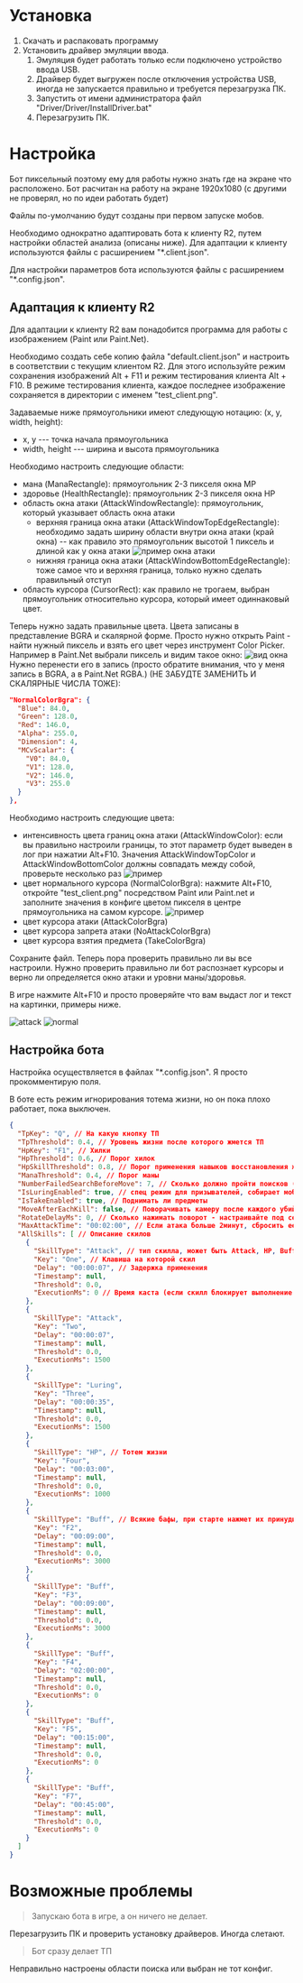 # Установка

1. Скачать и распаковать программу
2. Установить драйвер эмуляции ввода. 
   1. Эмуляция будет работать только если подключено устройство ввода USB.
   2. Драйвер будет выгружен после отключения устройства USB, иногда не запускается правильно и требуется перезагрузка ПК.
   3. Запустить от имени администратора файл "Driver/Driver/InstallDriver.bat"
   4. Перезагрузить ПК.


# Настройка
Бот пиксельный поэтому ему для работы нужно знать где на экране что расположено. 
Бот расчитан на работу на экране 1920x1080 (с другими не проверял, но по идеи работать будет)

Файлы по-умолчанию будут созданы при первом запуске мобов.

Необходимо однократно адаптировать бота к клиенту R2, путем настройки областей анализа (описаны ниже). Для адаптации к клиенту используются файлы с расширением "*.client.json".

Для настройки параметров бота используются файлы с расширением "*.config.json".

## Адаптация к клиенту R2
Для адаптации к клиенту R2 вам понадобится программа для работы с изображением (Paint или Paint.Net).

Необходимо создать себе копию файла "default.client.json" и настроить в соответствии с текущим клиентом R2. Для этого используйте режим сохранения изображений Alt + F11 и режим тестирования клиента Alt + F10. В режиме тестирования клиента, каждое последнее изображение сохраняется в директории с именем "test_client.png".

Задаваемые ниже прямоугольники имеют следующую нотацию: (x, y, width, height):
- x, y --- точка начала прямоугольника
- width, height --- ширина и высота прямоугольника

Необходимо настроить следующие области:
- мана (ManaRectangle): прямоугольник 2-3 пикселя окна MP
- здоровье (HealthRectangle): прямоугольник 2-3 пикселя окна HP
- область окна атаки (AttackWindowRectangle): прямоугольник, который указывает область окна атаки
  - верхняя граница окна атаки (AttackWindowTopEdgeRectangle): необходимо задать ширину области внутри окна атаки (край окна) -- как правило это прямоугольник высотой 1 пиксель и длиной как у окна атаки ![пример окна атаки](attack_window_example.png)
  - нижняя граница окна атаки (AttackWindowBottomEdgeRectangle): тоже самое что и верхняя граница, только нужно сделать правильный отступ
- область курсора (CursorRect): как правило не трогаем, выбран прямоугольник относительно курсора, который имеет одиннаковый цвет.

Теперь нужно задать правильные цвета. Цвета записаны в представление BGRA и скалярной форме.
Просто нужно открыть Paint - найти нужный пиксель и взять его цвет через инструмент Color Picker. 
Например в Paint.Net выбрали пиксель и видим такое окно:
![вид окна](color_picker.png)
Нужно перенести его в запись (просто обратите внимания, что у меня запись в BGRA, а в Paint.Net RGBA.) (НЕ ЗАБУДТЕ ЗАМЕНИТЬ И СКАЛЯРНЫЕ ЧИСЛА ТОЖЕ):
```json
"NormalColorBgra": {
  "Blue": 84.0,
  "Green": 128.0,
  "Red": 146.0,
  "Alpha": 255.0,
  "Dimension": 4,
  "MCvScalar": {
    "V0": 84.0,
    "V1": 128.0,
    "V2": 146.0,
    "V3": 255.0
  }
},
```
Необходимо настроить следующие цвета:
- интенсивность цвета границ окна атаки (AttackWindowColor): если вы правильно настроили границы, то этот параметр будет выведен в лог при нажатии Alt+F10. Значения AttackWindowTopColor и AttackWindowBottomColor должны совпадать между собой, проверьте несколько раз ![пример](example_log.png)
- цвет нормального курсора (NormalColorBgra): нажмите Alt+F10, откройте "test_client.png" посредством Paint или Paint.net и заполните значения в конфиге цветом пикселя в центре прямоугольника на самом курсоре. ![пример](cursor_example.png)
- цвет курсора атаки (AttackColorBgra)
- цвет курсора запрета атаки (NoAttackColorBgra)
- цвет курсора взятия предмета (TakeColorBgra)

Сохраните файл. 
Теперь пора проверить правильно ли вы все настроили. 
Нужно проверить правильно ли бот распознает курсоры и верно ли определяется окно атаки и уровни маны/здоровья.

В игре нажмите Alt+F10 и просто проверяйте что вам выдаст лог и текст на картинки, примеры ниже.

![attack](attack_example.png) ![normal](normal_example.png)

## Настройка бота
Настройка осуществляется в файлах "*.config.json".
Я просто прокомментирую поля.

В боте есть режим игнорирования тотема жизни, но он пока плохо работает, пока выключен.

```json
{
  "TpKey": "Q", // На какую кнопку ТП
  "TpThreshold": 0.4, // Уровень жизни после которого жмется ТП
  "HpKey": "F1", // Хилки
  "HpThreshold": 0.6, // Порог хилок
  "HpSkillThreshold": 0.8, // Порог применения навыков восстановления жизни (тотем)
  "ManaThreshold": 0.4, // Порог маны
  "NumberFailedSearchBeforeMove": 7, // Сколько должно пройти поисков (проваленных) прежде чем повернуть камеру
  "IsLuringEnabled": true, // спец режим для призывателей, собирает мобов через огонь или бездну
  "IsTakeEnabled": true, // Поднимать ли предметы
  "MoveAfterEachKill": false, // Поворачивать камеру после каждого убийства
  "RotateDelayMs": 0, // Сколько нажимать поворот - настраивайте под себя
  "MaxAttackTime": "00:02:00", // Если атака больше 2минут, сбросить ее (перс застрял)
  "AllSkills": [ // Описание скилов
    {
      "SkillType": "Attack", // тип скилла, может быть Attack, HP, Buff, Luring, Special
      "Key": "One", // Клавиша на которой скил
      "Delay": "00:00:07", // Задержка применения
      "Timestamp": null, 
      "Threshold": 0.0, 
      "ExecutionMs": 0 // Время каста (если скилл блокирует выполнение действий)
    },
    {
      "SkillType": "Attack",
      "Key": "Two",
      "Delay": "00:00:07",
      "Timestamp": null,
      "Threshold": 0.0,
      "ExecutionMs": 1500
    },
    {
      "SkillType": "Luring",
      "Key": "Three",
      "Delay": "00:00:35",
      "Timestamp": null,
      "Threshold": 0.0,
      "ExecutionMs": 1500
    },
    {
      "SkillType": "HP", // Тотем жизни
      "Key": "Four",
      "Delay": "00:03:00",
      "Timestamp": null,
      "Threshold": 0.0,
      "ExecutionMs": 1000
    },
    {
      "SkillType": "Buff", // Всякие бафы, при старте нажмет их принудительно
      "Key": "F2",
      "Delay": "00:09:00",
      "Timestamp": null,
      "Threshold": 0.0,
      "ExecutionMs": 3000
    },
    {
      "SkillType": "Buff",
      "Key": "F3",
      "Delay": "00:09:00",
      "Timestamp": null,
      "Threshold": 0.0,
      "ExecutionMs": 3000
    },
    {
      "SkillType": "Buff",
      "Key": "F4",
      "Delay": "02:00:00",
      "Timestamp": null,
      "Threshold": 0.0,
      "ExecutionMs": 0
    },
    {
      "SkillType": "Buff",
      "Key": "F5",
      "Delay": "00:15:00",
      "Timestamp": null,
      "Threshold": 0.0,
      "ExecutionMs": 0
    },
    {
      "SkillType": "Buff",
      "Key": "F7",
      "Delay": "00:45:00",
      "Timestamp": null,
      "Threshold": 0.0,
      "ExecutionMs": 0
    }
  ]
}
```

# Возможные проблемы

> Запускаю бота в игре, а он ничего не делает.

Перезагрузить ПК и проверить установку драйверов. Иногда слетают.

> Бот сразу делает ТП

Неправильно настроены области поиска или выбран не тот конфиг.